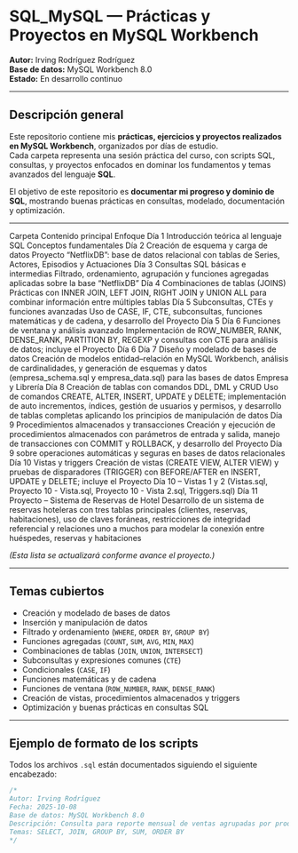 # SQL_MySQL — Prácticas y Proyectos en MySQL Workbench

**Autor:** Irving Rodríguez Rodríguez  
**Base de datos:** MySQL Workbench 8.0  
**Estado:** En desarrollo continuo 

---

## Descripción general

Este repositorio contiene mis **prácticas, ejercicios y proyectos realizados en MySQL Workbench**, organizados por días de estudio.  
Cada carpeta representa una sesión práctica del curso, con scripts SQL, consultas, y proyectos enfocados en dominar los fundamentos y temas avanzados del lenguaje **SQL**.

El objetivo de este repositorio es **documentar mi progreso y dominio de SQL**, mostrando buenas prácticas en consultas, modelado, documentación y optimización.

---
Carpeta	Contenido principal	Enfoque
Día 1	Introducción teórica al lenguaje SQL	Conceptos fundamentales
Día 2	Creación de esquema y carga de datos	Proyecto “NetflixDB”: base de datos relacional con tablas de Series, Actores, Episodios y Actuaciones
Día 3	Consultas SQL básicas e intermedias	Filtrado, ordenamiento, agrupación y funciones agregadas aplicadas sobre la base “NetflixDB”
Día 4	Combinaciones de tablas (JOINS)	Prácticas con INNER JOIN, LEFT JOIN, RIGHT JOIN y UNION ALL para combinar información entre múltiples tablas
Día 5	Subconsultas, CTEs y funciones avanzadas	Uso de CASE, IF, CTE, subconsultas, funciones matemáticas y de cadena, y desarrollo del Proyecto Día 5
Día 6	Funciones de ventana y análisis avanzado	Implementación de ROW_NUMBER, RANK, DENSE_RANK, PARTITION BY, REGEXP y consultas con CTE para análisis de datos; incluye el Proyecto Día 6
Día 7	Diseño y modelado de bases de datos	Creación de modelos entidad–relación en MySQL Workbench, análisis de cardinalidades, y generación de esquemas y datos (empresa_schema.sql y empresa_data.sql) para las bases de datos Empresa y Librería
Día 8	Creación de tablas con comandos DDL, DML y CRUD	Uso de comandos CREATE, ALTER, INSERT, UPDATE y DELETE; implementación de auto incrementos, índices, gestión de usuarios y permisos, y desarrollo de tablas completas aplicando los principios de manipulación de datos
Día 9	Procedimientos almacenados y transacciones	Creación y ejecución de procedimientos almacenados con parámetros de entrada y salida, manejo de transacciones con COMMIT y ROLLBACK, y desarrollo del Proyecto Día 9 sobre operaciones automáticas y seguras en bases de datos relacionales
Día 10	Vistas y triggers	Creación de vistas (CREATE VIEW, ALTER VIEW) y pruebas de disparadores (TRIGGER) con BEFORE/AFTER en INSERT, UPDATE y DELETE; incluye el Proyecto Día 10 – Vistas 1 y 2 (Vistas.sql, Proyecto 10 - Vista.sql, Proyecto 10 - Vista 2.sql, Triggers.sql)
Día 11	Proyecto – Sistema de Reservas de Hotel	Desarrollo de un sistema de reservas hoteleras con tres tablas principales (clientes, reservas, habitaciones), uso de claves foráneas, restricciones de integridad referencial y relaciones uno a muchos para modelar la conexión entre huéspedes, reservas y habitaciones

*(Esta lista se actualizará conforme avance el proyecto.)*

---

## Temas cubiertos

- Creación y modelado de bases de datos  
- Inserción y manipulación de datos  
- Filtrado y ordenamiento (`WHERE`, `ORDER BY`, `GROUP BY`)  
- Funciones agregadas (`COUNT`, `SUM`, `AVG`, `MIN`, `MAX`)  
- Combinaciones de tablas (`JOIN`, `UNION`, `INTERSECT`)  
- Subconsultas y expresiones comunes (`CTE`)  
- Condicionales (`CASE`, `IF`)  
- Funciones matemáticas y de cadena  
- Funciones de ventana (`ROW_NUMBER`, `RANK`, `DENSE_RANK`)  
- Creación de vistas, procedimientos almacenados y triggers  
- Optimización y buenas prácticas en consultas SQL  

---

## Ejemplo de formato de los scripts

Todos los archivos `.sql` están documentados siguiendo el siguiente encabezado:

```sql
/*
Autor: Irving Rodríguez
Fecha: 2025-10-08
Base de datos: MySQL Workbench 8.0
Descripción: Consulta para reporte mensual de ventas agrupadas por producto.
Temas: SELECT, JOIN, GROUP BY, SUM, ORDER BY
*/
